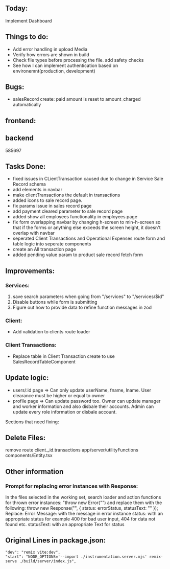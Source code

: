 ## Today:
Implement Dashboard




## Things to do:
- Add error handling in upload Media
- Verify how errors are shown in build
- Check file types before processing the file. add safety checks
- See how I can implement authentication based on environemnt(production, development)

## Bugs:

- salesRecord create: paid amount is reset to amount_charged automatically

## frontend:

## backend
585697
## Tasks Done:

- fixed issues in CLientTransaction caused due to change in Service Sale Record schema
- add elements in navbar
- make clientTransactions the default in transactions
- added icons to sale record page.
- fix params issue in sales record page
- add payment cleared parameter to sale record page
- added show all employees functionality in employees page
- fix form overlapping navbar by changing h-screen to min-h-screen so that if the forms or anything else exceeds the screen height, it doesn't overlap with navbar
- seperated Client Transactions and Operational Expenses route form and table logic into seperate components
- create an All transaction page
- added pending value param to product sale record fetch form

## Improvements:

### Services:

1. save search parameters when going from "/services" to "/services/$id"
2. Disable buttons while form is submitting
3. Figure out how to provide data to refine function messages in zod

### Client:

- Add validation to clients route loader

### Client Transactions:

- Replace table in Client Transaction create to use SalesRecordTableComponent

## Update logic:

- users/:id page => Can only update userName, fname, lname. User clearance must be higher or equal to owner
- profile page => Can update password too.
  Owner can update manager and worker information and also disbale their accounts.
  Admin can update every role information or disbale account.

Sections that need fixing:

## Delete Files:

remove route client.\_id.transactions
app/server/utilityFunctions
components/Entity.tsx

## Other information

### Prompt for replacing error instances with Response:

In the files selected in the working set, search loader and action functions for thrown error instances: "throw new Error("<Error Message>") and replace them with the following:
throw new Response("<Error Message>", {
status: errorStatus,
statusText: "<statusText>"
});
Replace:
Error Message: with the message in error instance
status: with an appropriate status for example 400 for bad user input, 404 for data not found etc.
statusText: with an appropriate Text for status

## Original Lines in package.json:

    "dev": "remix vite:dev",
    "start": "NODE_OPTIONS='--import ./instrumentation.server.mjs' remix-serve ./build/server/index.js",
